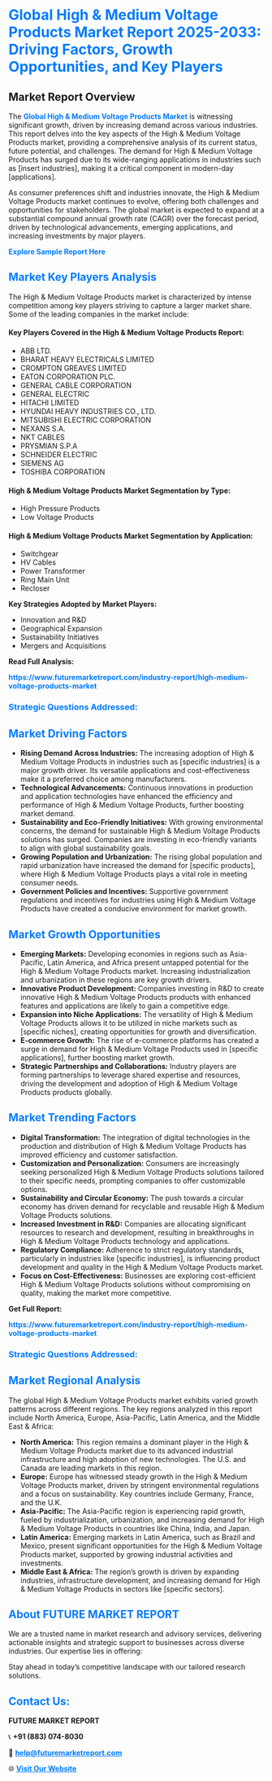 <h1 style="color: #007BFF;">Global High & Medium Voltage Products Market Report 2025-2033: Driving Factors, Growth Opportunities, and Key Players</h1>

<section id="overview">
<h2>Market Report Overview</h2>
<p>The <a href="https://www.futuremarketreport.com/industry-report/high-medium-voltage-products-market" style="color: #007BFF; text-decoration: none;"><strong>Global High & Medium Voltage Products Market</strong></a> is witnessing significant growth, driven by increasing demand across various industries. This report delves into the key aspects of the High & Medium Voltage Products market, providing a comprehensive analysis of its current status, future potential, and challenges. The demand for High & Medium Voltage Products has surged due to its wide-ranging applications in industries such as [insert industries], making it a critical component in modern-day [applications].</p>
<p>As consumer preferences shift and industries innovate, the High & Medium Voltage Products market continues to evolve, offering both challenges and opportunities for stakeholders. The global market is expected to expand at a substantial compound annual growth rate (CAGR) over the forecast period, driven by technological advancements, emerging applications, and increasing investments by major players.</p>
</section>

<section id="overview">
<p><a href="https://www.futuremarketreport.com/request-sample/reportId=85155" style="color: #007BFF; text-decoration: none;"><strong>Explore Sample Report Here</strong></a></p>
</section>

<section id="key-players">
<h2 style="color: #007BFF;">Market Key Players Analysis</h2>
<p>The High & Medium Voltage Products market is characterized by intense competition among key players striving to capture a larger market share. Some of the leading companies in the market include:</p>
<h4>Key Players Covered in the High & Medium Voltage Products Report:</h4>
<ul><li>ABB LTD.</li><li>BHARAT HEAVY ELECTRICALS LIMITED</li><li>CROMPTON GREAVES LIMITED</li><li>EATON CORPORATION PLC.</li><li>GENERAL CABLE CORPORATION</li><li>GENERAL ELECTRIC</li><li>HITACHI LIMITED</li><li>HYUNDAI HEAVY INDUSTRIES CO., LTD.</li><li>MITSUBISHI ELECTRIC CORPORATION</li><li>NEXANS S.A.</li><li>NKT CABLES</li><li>PRYSMIAN S.P.A</li><li>SCHNEIDER ELECTRIC</li><li>SIEMENS AG</li><li>TOSHIBA CORPORATION</li></ul>
<h4>High & Medium Voltage Products Market Segmentation by Type:</h4>
<ul><li>High Pressure Products</li><li>Low Voltage Products</li></ul>

<h4>High & Medium Voltage Products Market Segmentation by Application:</h4>
<ul><li>Switchgear</li><li>HV Cables</li><li>Power Transformer</li><li>Ring Main Unit</li><li>Recloser</li></ul>
<p><strong>Key Strategies Adopted by Market Players:</strong></p>
<ul>
<li>Innovation and R&D</li>
<li>Geographical Expansion</li>
<li>Sustainability Initiatives</li>
<li>Mergers and Acquisitions</li>
</ul>
</section>

<section>
<p><strong>Read Full Analysis: </strong></p><a href="https://www.futuremarketreport.com/industry-report/high-medium-voltage-products-market" style="color: #007BFF; text-decoration: none;"><strong>https://www.futuremarketreport.com/industry-report/high-medium-voltage-products-market</strong></a>
<h3 style="color: #007BFF;">Strategic Questions Addressed:</h3>
</section>

<section id="driving-factors">
<h2 style="color: #007BFF;">Market Driving Factors</h2>
<ul>
<li><strong>Rising Demand Across Industries:</strong> The increasing adoption of High & Medium Voltage Products in industries such as [specific industries] is a major growth driver. Its versatile applications and cost-effectiveness make it a preferred choice among manufacturers.</li>
<li><strong>Technological Advancements:</strong> Continuous innovations in production and application technologies have enhanced the efficiency and performance of High & Medium Voltage Products, further boosting market demand.</li>
<li><strong>Sustainability and Eco-Friendly Initiatives:</strong> With growing environmental concerns, the demand for sustainable High & Medium Voltage Products solutions has surged. Companies are investing in eco-friendly variants to align with global sustainability goals.</li>
<li><strong>Growing Population and Urbanization:</strong> The rising global population and rapid urbanization have increased the demand for [specific products], where High & Medium Voltage Products plays a vital role in meeting consumer needs.</li>
<li><strong>Government Policies and Incentives:</strong> Supportive government regulations and incentives for industries using High & Medium Voltage Products have created a conducive environment for market growth.</li>
</ul>
</section>

<section id="growth-opportunities">
<h2 style="color: #007BFF;">Market Growth Opportunities</h2>
<ul>
<li><strong>Emerging Markets:</strong> Developing economies in regions such as Asia-Pacific, Latin America, and Africa present untapped potential for the High & Medium Voltage Products market. Increasing industrialization and urbanization in these regions are key growth drivers.</li>
<li><strong>Innovative Product Development:</strong> Companies investing in R&D to create innovative High & Medium Voltage Products products with enhanced features and applications are likely to gain a competitive edge.</li>
<li><strong>Expansion into Niche Applications:</strong> The versatility of High & Medium Voltage Products allows it to be utilized in niche markets such as [specific niches], creating opportunities for growth and diversification.</li>
<li><strong>E-commerce Growth:</strong> The rise of e-commerce platforms has created a surge in demand for High & Medium Voltage Products used in [specific applications], further boosting market growth.</li>
<li><strong>Strategic Partnerships and Collaborations:</strong> Industry players are forming partnerships to leverage shared expertise and resources, driving the development and adoption of High & Medium Voltage Products products globally.</li>
</ul>
</section>

<section id="trending-factors">
<h2 style="color: #007BFF;">Market Trending Factors</h2>
<ul>
<li><strong>Digital Transformation:</strong> The integration of digital technologies in the production and distribution of High & Medium Voltage Products has improved efficiency and customer satisfaction.</li>
<li><strong>Customization and Personalization:</strong> Consumers are increasingly seeking personalized High & Medium Voltage Products solutions tailored to their specific needs, prompting companies to offer customizable options.</li>
<li><strong>Sustainability and Circular Economy:</strong> The push towards a circular economy has driven demand for recyclable and reusable High & Medium Voltage Products solutions.</li>
<li><strong>Increased Investment in R&D:</strong> Companies are allocating significant resources to research and development, resulting in breakthroughs in High & Medium Voltage Products technology and applications.</li>
<li><strong>Regulatory Compliance:</strong> Adherence to strict regulatory standards, particularly in industries like [specific industries], is influencing product development and quality in the High & Medium Voltage Products market.</li>
<li><strong>Focus on Cost-Effectiveness:</strong> Businesses are exploring cost-efficient High & Medium Voltage Products solutions without compromising on quality, making the market more competitive.</li>
</ul>
</section>

<section>
<p><strong>Get Full Report: </strong></p><a href="https://www.futuremarketreport.com/industry-report/high-medium-voltage-products-market" style="color: #007BFF; text-decoration: none;"><strong>https://www.futuremarketreport.com/industry-report/high-medium-voltage-products-market</strong></a>
<h3 style="color: #007BFF;">Strategic Questions Addressed:</h3>
</section>


<section id="regional-analysis">
<h2 style="color: #007BFF;">Market Regional Analysis</h2>
<p>The global High & Medium Voltage Products market exhibits varied growth patterns across different regions. The key regions analyzed in this report include North America, Europe, Asia-Pacific, Latin America, and the Middle East & Africa:</p>
<ul>
<li><strong>North America:</strong> This region remains a dominant player in the High & Medium Voltage Products market due to its advanced industrial infrastructure and high adoption of new technologies. The U.S. and Canada are leading markets in this region.</li>
<li><strong>Europe:</strong> Europe has witnessed steady growth in the High & Medium Voltage Products market, driven by stringent environmental regulations and a focus on sustainability. Key countries include Germany, France, and the U.K.</li>
<li><strong>Asia-Pacific:</strong> The Asia-Pacific region is experiencing rapid growth, fueled by industrialization, urbanization, and increasing demand for High & Medium Voltage Products in countries like China, India, and Japan.</li>
<li><strong>Latin America:</strong> Emerging markets in Latin America, such as Brazil and Mexico, present significant opportunities for the High & Medium Voltage Products market, supported by growing industrial activities and investments.</li>
<li><strong>Middle East & Africa:</strong> The region’s growth is driven by expanding industries, infrastructure development, and increasing demand for High & Medium Voltage Products in sectors like [specific sectors].</li>
</ul>
</section>

<footer>
<h2 style="color: #007BFF;">About FUTURE MARKET REPORT</h2>
<p>We are a trusted name in market research and advisory services, delivering actionable insights and strategic support to businesses across diverse industries. Our expertise lies in offering:</p>

<p>Stay ahead in today’s competitive landscape with our tailored research solutions.</p>

<h2 style="color: #007BFF;">Contact Us:</h2>
<p><strong>FUTURE MARKET REPORT</strong></p>
<p>📞 <strong>+91 (883) 074-8030</strong></p>
<p>📧 <strong><a href="mailto:help@futuremarketreport.com" style="color: #007BFF;">help@futuremarketreport.com</a></strong></p>
<p>🌐 <strong><a href="https://www.futuremarketreport.com/" style="color: #007BFF;">Visit Our Website</a></strong></p>
</footer>